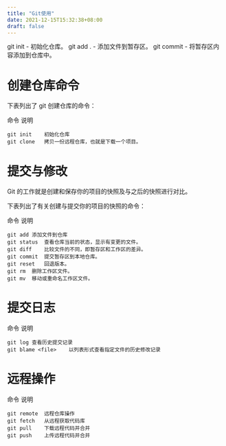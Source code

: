 ```yaml
---
title: "Git使用"
date: 2021-12-15T15:32:38+08:00
draft: false
---
```




git init - 初始化仓库。
git add . - 添加文件到暂存区。
git commit - 将暂存区内容添加到仓库中。


# 创建仓库命令
下表列出了 git 创建仓库的命令：

命令	说明
```
git init	初始化仓库
git clone	拷贝一份远程仓库，也就是下载一个项目。
```

# 提交与修改
Git 的工作就是创建和保存你的项目的快照及与之后的快照进行对比。

下表列出了有关创建与提交你的项目的快照的命令：

命令	说明
```
git add	添加文件到仓库
git status	查看仓库当前的状态，显示有变更的文件。
git diff	比较文件的不同，即暂存区和工作区的差异。
git commit	提交暂存区到本地仓库。
git reset	回退版本。
git rm	删除工作区文件。
git mv	移动或重命名工作区文件。
```

# 提交日志
命令	说明
```
git log	查看历史提交记录
git blame <file>	以列表形式查看指定文件的历史修改记录
```

# 远程操作
命令	说明
```
git remote	远程仓库操作
git fetch	从远程获取代码库
git pull	下载远程代码并合并
git push	上传远程代码并合并
```